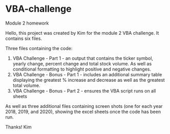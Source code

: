 # VBA-challenge
Module 2 homework

Hello, this project was created by Kim for the module 2 VBA challenge. It contains six files.

Three files containing the code:
1. VBA Challenge - Part 1 - an output that contains the ticker symbol, yearly change, percent change and total stock volume.  As well as conditional formatting to highlight positive and negative changes.
2. VBA Challenge - Bonus - Part 1 - includes an additional summary table displaying the greatest % increase and decrease as well as the greatest total volume.
3. VBA Challenge - Bonus - Part 2 - ensures the VBA script runs on all sheets

As well as three additional files containing screen shots (one for each year 2018, 2019, and 2020), showing the excel sheets once the code has been run.

Thanks!
Kim

